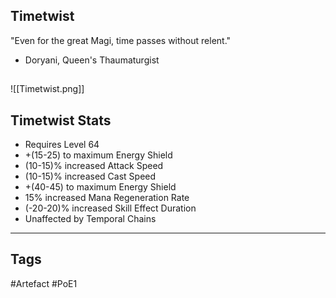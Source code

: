 ## Timetwist
"Even for the great Magi,
time passes without relent."
- Doryani, Queen's Thaumaturgist
##
![[Timetwist.png]]
## Timetwist Stats
- Requires Level 64
- +(15-25) to maximum Energy Shield
- (10-15)% increased Attack Speed
- (10-15)% increased Cast Speed
- +(40-45) to maximum Energy Shield
- 15% increased Mana Regeneration Rate
- (-20-20)% increased Skill Effect Duration
- Unaffected by Temporal Chains


---
## Tags
#Artefact
#PoE1